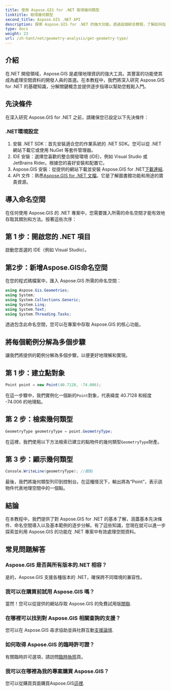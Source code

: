 ```yaml
---
title: 使用 Aspose.GIS for .NET 取得幾何類型
linktitle: 取得幾何類型
second_title: Aspose.GIS .NET API
description: 探索 Aspose.GIS for .NET 的強大功能。透過這個綜合教程，了解如何在 .NET 專案中有效處理空間資料。
type: docs
weight: 23
url: /zh-hant/net/geometry-analysis/get-geometry-type/
---
```

## 介紹
在.NET 開發領域，Aspose.GIS 是處理地理資訊的強大工具。其豐富的功能使其成為處理空間資料的開發人員的首選。在本教程中，我們將深入研究 Aspose.GIS for .NET 的基礎知識，分解關鍵概念並提供逐步指導以幫助您輕鬆入門。
## 先決條件
在深入研究 Aspose.GIS for .NET 之前，請確保您已設定以下先決條件：
### .NET環境設定
1. 安裝 .NET SDK：首先安裝適合您的作業系統的 .NET SDK。您可以從 .NET 網站下載它或使用 NuGet 等套件管理器。
2. IDE 安裝：選擇您喜歡的整合開發環境 (IDE)，例如 Visual Studio 或 JetBrains Rider。根據您的喜好安裝和配置它。
3.  Aspose.GIS 安裝：從提供的網站下載並安裝 Aspose.GIS for .NET[下載連結](https://releases.aspose.com/gis/net/).
4.  API 文件：熟悉[Aspose.GIS for .NET 文檔](https://reference.aspose.com/gis/net/)。它是了解圖書館功能和用途的寶貴資源。

## 導入命名空間
在任何使用 Aspose.GIS 的 .NET 專案中，您需要匯入所需的命名空間才能有效地存取其類別和方法。按著這些次序：
## 第 1 步：開啟您的 .NET 項目
啟動您首選的 IDE（例如 Visual Studio）。
## 第2步：新增Aspose.GIS命名空間
在您的程式碼檔案中，匯入 Aspose.GIS 所需的命名空間：
```csharp
using Aspose.Gis.Geometries;
using System;
using System.Collections.Generic;
using System.Linq;
using System.Text;
using System.Threading.Tasks;
```
透過包含此命名空間，您可以在專案中存取 Aspose.GIS 的核心功能。
## 將每個範例分解為多個步驟
讓我們將提供的範例分解為多個步驟，以便更好地理解和實現。
## 第 1 步：建立點對象
```csharp
Point point = new Point(40.7128, -74.006);
```
在這一步驟中，我們實例化一個新的`Point`對象，代表緯度 40.7128 和經度 -74.006 的地理點。
## 第 2 步：檢索幾何類型
```csharp
GeometryType geometryType = point.GeometryType;
```
在這裡，我們使用以下方法檢索已建立的點物件的幾何類型`GeometryType`財產。
## 第 3 步：顯示幾何類型
```csharp
Console.WriteLine(geometryType); //觀點
```
最後，我們將幾何類型列印到控制台。在這種情況下，輸出將為“Point”，表示該物件代表地理空間中的一個點。

## 結論
在本教程中，我們提供了對 Aspose.GIS for .NET 的基本了解，涵蓋基本先決條件、命名空間導入以及基本範例的逐步分解。有了這些知識，您現在就可以進一步探索並利用 Aspose.GIS 的功能在 .NET 專案中有效處理空間資料。
## 常見問題解答
### Aspose.GIS 是否與所有版本的.NET 相容？
是的，Aspose.GIS 支援各種版本的 .NET，確保跨不同環境的兼容性。
### 我可以在購買前試用 Aspose.GIS 嗎？
當然！您可以從提供的網站存取 Aspose.GIS 的免費試用版[關聯](https://releases.aspose.com/).
### 在哪裡可以找到對 Aspose.GIS 相關查詢的支援？
您可以在 Aspose.GIS 尋求協助並與社群互動[支援論壇](https://forum.aspose.com/c/gis/33).
### 如何取得 Aspose.GIS 的臨時許可證？
有關臨時許可選項，請訪問[臨時執照](https://purchase.aspose.com/temporary-license/)頁。
### 我可以在哪裡為我的專案購買 Aspose.GIS？
您可以從購買頁面購買Aspose.GIS[這裡](https://purchase.aspose.com/buy).